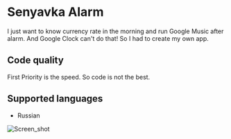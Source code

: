# Senyavka Alarm
I just want to know currency rate in the morning and run Google Music after alarm. And Google Clock can't do that!
So I had to create my own app. 

## Code quality
First Priority is the speed. So code is not the best.

## Supported languages
* Russian

![Screen_shot](https://user-images.githubusercontent.com/2204364/59926635-659cb800-9443-11e9-9392-267b78ae0c1f.png)
